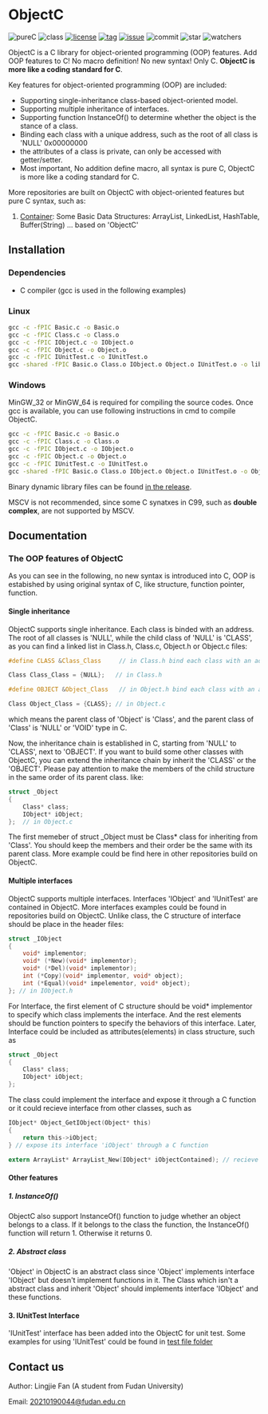 # ObjectC

![pureC](https://img.shields.io/github/languages/top/LingjieFan/ObjectC)
![class](https://img.shields.io/github/search/LingjieFan/ObjectC/Class)
[![license](https://img.shields.io/github/license/LingjieFan/ObjectC)](https://github.com/LingjieFan/ObjectC/blob/main/LICENSE)
[![tag](https://img.shields.io/github/v/tag/LingjieFan/ObjectC)](https://github.com/LingjieFan/ObjectC/releases/tag)
[![issue](https://img.shields.io/github/issues/LingjieFan/ObjectC)](https://github.com/LingjieFan/ObjectC/issues)
![commit](https://img.shields.io/github/last-commit/LingjieFan/ObjectC)
![star](https://img.shields.io/github/stars/LingjieFan/ObjectC?style=social)
![watchers](https://img.shields.io/github/watchers/LingjieFan/ObjectC?style=social)

ObjectC is a C library for object-oriented programming (OOP) features. Add OOP features to C! No macro definition! No new syntax! Only C. **ObjectC is more like a coding standard for C**.

Key features for object-oriented programming (OOP) are included:

* Supporting single-inheritance class-based object-oriented model.
* Supporting multiple inheritance of interfaces.
* Supporting function InstanceOf() to determine whether the object is the stance of a class.
* Binding each class with a unique address, such as the root of all class is 'NULL' 0x00000000
* the attributes of a class is private, can only be accessed with getter/setter.
* Most important, No addition define macro, all syntax is pure C, ObjectC is more like a coding standard for C.

More repositories are built on ObjectC with object-oriented features but pure C syntax, such as:

1. [Container](https://github.com/LingjieFan/Container): Some Basic Data Structures: ArrayList, LinkedList, HashTable, Buffer(String) ... based on 'ObjectC'

## Installation

### Dependencies

* C compiler (gcc is used in the following examples)

### Linux

```cmd
gcc -c -fPIC Basic.c -o Basic.o
gcc -c -fPIC Class.c -o Class.o
gcc -c -fPIC IObject.c -o IObject.o
gcc -c -fPIC Object.c -o Object.o
gcc -c -fPIC IUnitTest.c -o IUnitTest.o
gcc -shared -fPIC Basic.o Class.o IObject.o Object.o IUnitTest.o -o libObjectC.so
```

### Windows

MinGW_32 or MinGW_64 is required for compiling the source codes. Once gcc is available, you can use following instructions in cmd to compile ObjectC.

```cmd
gcc -c -fPIC Basic.c -o Basic.o
gcc -c -fPIC Class.c -o Class.o
gcc -c -fPIC IObject.c -o IObject.o
gcc -c -fPIC Object.c -o Object.o
gcc -c -fPIC IUnitTest.c -o IUnitTest.o
gcc -shared -fPIC Basic.o Class.o IObject.o Object.o IUnitTest.o -o ObjectC.dll
```

Binary dynamic library files can be found [in the release](https://github.com/LingjieFan/ObjectC/releases/tag/v1.0.0).

MSCV is not recommended, since some C synatxes in C99, such as **double complex**, are not supported by MSCV. 

## Documentation

### The OOP features of ObjectC

As you can see in the following, no new syntax is introduced into C, OOP is estabished by using original syntax of C, like structure, function pointer, function.

#### Single inheritance

ObjectC supports single inheritance. Each class is binded with an address. The root of all classes is 'NULL', while the child class of 'NULL' is 'CLASS', as you can find a linked list in Class.h, Class.c, Object.h or Object.c files:

```C
#define CLASS &Class_Class     // in Class.h bind each class with an address

Class Class_Class = {NULL};   // in Class.h
```

```C
#define OBJECT &Object_Class   // in Object.h bind each class with an address

Class Object_Class = {CLASS}; // in Object.c
```

which means the parent class of 'Object' is 'Class', and the parent class of 'Class' is 'NULL' or 'VOID' type in C. 

Now, the inheritance chain is established in C, starting from 'NULL' to 'CLASS', next to 'OBJECT'. If you want to build some other classes with ObjectC, you can extend the inheritance chain by inherit the 'CLASS' or the 'OBJECT'. Please pay attention to make the members of the child structure in the same order of its parent class. like:

```C
struct _Object
{
    Class* class;
    IObject* iObject;
};  // in Object.c

```
The first memeber of struct _Object must be Class* class for inheriting from 'Class'. You should keep the members and their order be the same with its parent class. More example could be find here in other repositories build on ObjectC. 

#### Multiple interfaces
ObjectC supports multiple interfaces. Interfaces 'IObject' and 'IUnitTest' are contained in ObjectC. More interfaces examples could be found in repositories build on ObjectC. Unlike class, the C structure of interface should be place in the header files:

```C
struct _IObject
{
    void* implementor;
    void* (*New)(void* implementor);
    void* (*Del)(void* implementor);
    int (*Copy)(void* implementor, void* object);
    int (*Equal)(void* impelementor, void* object);
}; // in IObject.h
``` 

For Interface, the first element of C structure should be void* implementor to specify which class implements the interface. And the rest elements should be function pointers to specify the behaviors of this interface. Later, Interface could be included as attributes(elements) in class structure, such as

```C
struct _Object
{
    Class* class;
    IObject* iObject;
};
```

The class could implement the interface and expose it through a C function or it could recieve interface from other classes, such as

```C
IObject* Object_GetIObject(Object* this)
{
	return this->iObject;
} // expose its interface 'iObject' through a C function

extern ArrayList* ArrayList_New(IObject* iObjectContained); // recieve interface from other classes.
```

#### Other features

##### 1. InstanceOf()

ObjectC also support InstanceOf() function to judge whether an object belongs to a class. If it belongs to the class the function, the InstanceOf() function will return 1. Otherwise it returns 0. 

##### 2. Abstract class

'Object' in ObjectC is an abstract class since 'Object' implements interface 'IObject' but doesn't implement functions in it. The Class which isn't a abstract class and inherit 'Object' should implements interface 'IObject' and these functions.

#### 3. IUnitTest Interface

'IUnitTest' interface has been added into the ObjectC for unit test. Some examples for using 'IUnitTest' could be found in [test file folder](https://github.com/LingjieFan/ObjectC/tree/main/test)

## Contact us

Author: Lingjie Fan (A student from Fudan University)

Email: 20210190044@fudan.edu.cn
